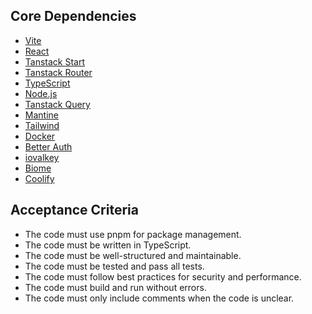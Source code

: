 ## Core Dependencies

- [Vite](https://vitejs.dev/)
- [React](https://react.dev/)
- [Tanstack Start](https://tanstack.com/start/latest)
- [Tanstack Router](https://tanstack.com/router/latest)
- [TypeScript](https://www.typescriptlang.org/)
- [Node.js](https://nodejs.org/)
- [Tanstack Query](https://tanstack.com/query/latest)
- [Mantine](https://mantine.dev/)
- [Tailwind](https://tailwindcss.com/)
- [Docker](https://docs.docker.com/llms.txt)
- [Better Auth](https://www.better-auth.com/llms.txt)
- [iovalkey](https://github.com/valkey-io/iovalkey)
- [Biome](https://biomejs.dev/)
- [Coolify](https://coolify.io/docs/)

## Acceptance Criteria

- The code must use pnpm for package management.
- The code must be written in TypeScript.
- The code must be well-structured and maintainable.
- The code must be tested and pass all tests.
- The code must follow best practices for security and performance.
- The code must build and run without errors.
- The code must only include comments when the code is unclear.
